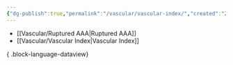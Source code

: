 ```yaml
---
{"dg-publish":true,"permalink":"/vascular/vascular-index/","created":"2025-07-10T14:57:29.649+10:00"}
---
```



- [[Vascular/Ruptured AAA\|Ruptured AAA]]
- [[Vascular/Vascular Index\|Vascular Index]]

{ .block-language-dataview}
